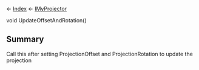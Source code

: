 ← [Index](Api-Index) ← [IMyProjector](Sandbox.ModAPI.Ingame.IMyProjector)

void UpdateOffsetAndRotation()

## Summary

Call this after setting ProjectionOffset and ProjectionRotation to update the projection

